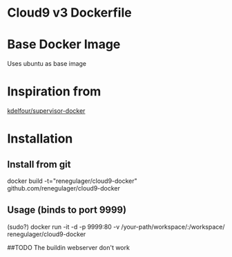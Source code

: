 Cloud9 v3 Dockerfile
=============


# Base Docker Image
Uses ubuntu as base image

# Inspiration from 
[kdelfour/supervisor-docker](https://registry.hub.docker.com/u/kdelfour/supervisor-docker/)

# Installation

## Install from git
docker build -t="renegulager/cloud9-docker" github.com/renegulager/cloud9-docker

## Usage  (binds to port 9999)

 (sudo?)   docker run -it -d -p 9999:80 -v /your-path/workspace/:/workspace/ renegulager/cloud9-docker



##TODO
The buildin webserver don't work 
